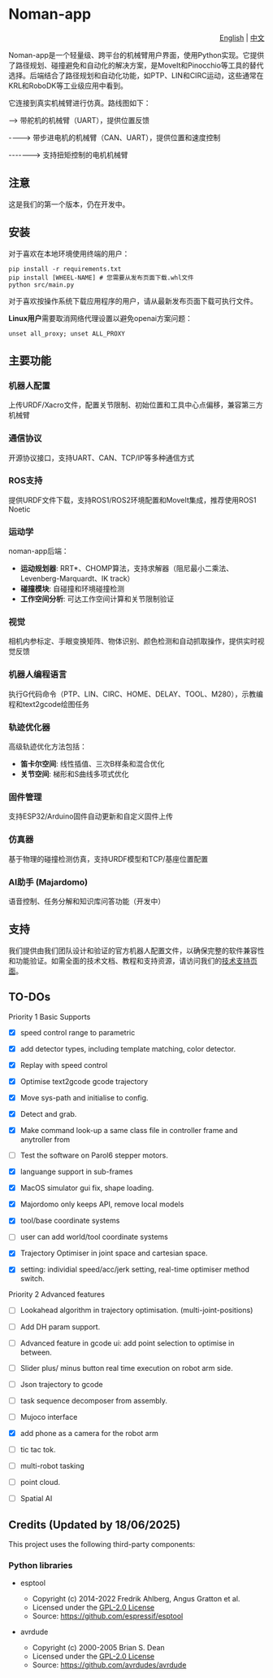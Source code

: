 # Noman-app

<div align="right">

[English](README.md) | [中文](README.zh-CN.md)

</div>

Noman-app是一个轻量级、跨平台的机械臂用户界面，使用Python实现。它提供了路径规划、碰撞避免和自动化的解决方案，是MoveIt和Pinocchio等工具的替代选择。后端结合了路径规划和自动化功能，如PTP、LIN和CIRC运动，这些通常在KRL和RoboDK等工业级应用中看到。

它连接到真实机械臂进行仿真。路线图如下：

--> 带舵机的机械臂（UART），提供位置反馈

----> 带步进电机的机械臂（CAN、UART），提供位置和速度控制

-------> 支持扭矩控制的电机机械臂


## 注意
这是我们的第一个版本，仍在开发中。

## 安装

对于喜欢在本地环境使用终端的用户：

```
pip install -r requirements.txt
pip install [WHEEL-NAME] # 您需要从发布页面下载.whl文件
python src/main.py
```

对于喜欢按操作系统下载应用程序的用户，请从最新发布页面下载可执行文件。

**Linux用户**需要取消网络代理设置以避免openai方案问题：

```
unset all_proxy; unset ALL_PROXY
```

## 主要功能

### 机器人配置
上传URDF/Xacro文件，配置关节限制、初始位置和工具中心点偏移，兼容第三方机械臂

### 通信协议
开源协议接口，支持UART、CAN、TCP/IP等多种通信方式

### ROS支持
提供URDF文件下载，支持ROS1/ROS2环境配置和MoveIt集成，推荐使用ROS1 Noetic

### 运动学
noman-app后端：
- **运动规划器**: RRT*、CHOMP算法，支持求解器（阻尼最小二乘法、Levenberg-Marquardt、IK track）
- **碰撞模块**: 自碰撞和环境碰撞检测
- **工作空间分析**: 可达工作空间计算和关节限制验证

### 视觉
相机内参标定、手眼变换矩阵、物体识别、颜色检测和自动抓取操作，提供实时视觉反馈

### 机器人编程语言
执行G代码命令（PTP、LIN、CIRC、HOME、DELAY、TOOL、M280），示教编程和text2gcode绘图任务

### 轨迹优化器
高级轨迹优化方法包括：
- **笛卡尔空间**: 线性插值、三次B样条和混合优化
- **关节空间**: 梯形和S曲线多项式优化

### 固件管理
支持ESP32/Arduino固件自动更新和自定义固件上传

### 仿真器
基于物理的碰撞检测仿真，支持URDF模型和TCP/基座位置配置

### AI助手 (Majardomo)
语音控制、任务分解和知识库问答功能（开发中）

## 支持

我们提供由我们团队设计和验证的官方机器人配置文件，以确保完整的软件兼容性和功能验证。如需全面的技术文档、教程和支持资源，请访问我们的[技术支持页面](https://nomanrobotics.com/techsupport/)。

## TO-DOs
Priority 1 Basic Supports

- [x] speed control range to parametric
- [x] add detector types, including template matching, color detector.
- [x] Replay with speed control
- [x] Optimise text2gcode gcode trajectory
- [X] Move sys-path and initialise to config.
- [x] Detect and grab.
- [x] Make command look-up a same class file in controller frame and anytroller from
- [ ] Test the software on Parol6 stepper motors.
- [x] languange support in sub-frames
- [x] MacOS simulator gui fix, shape loading.
- [x] Majordomo only keeps API, remove local models
- [x] tool/base coordinate systems
- [ ] user can add world/tool coordinate systems
- [x] Trajectory Optimiser in joint space and cartesian space.
- [x] setting: individial speed/acc/jerk setting, real-time optimiser method switch.


Priority 2 Advanced features

- [ ] Lookahead algorithm in trajectory optimisation. (multi-joint-positions)
- [ ] Add DH param support.
- [ ] Advanced feature in gcode ui: add point selection to optimise in between.
- [ ] Slider plus/ minus button real time execution on robot arm side.
- [ ] Json trajectory to gcode
- [ ] task sequence decomposer from assembly.
- [ ] Mujoco interface
- [x] add phone as a camera for the robot arm
- [ ] tic tac tok.
- [ ] multi-robot tasking
- [ ] point cloud.
- [ ] Spatial AI



## Credits (Updated by 18/06/2025)

This project uses the following third-party components:

### Python libraries

- esptool
  - Copyright (c) 2014-2022 Fredrik Ahlberg, Angus Gratton et al.
  - Licensed under the [GPL-2.0 License](https://www.gnu.org/licenses/old-licenses/gpl-2.0.en.html)
  - Source: https://github.com/espressif/esptool

- avrdude
  - Copyright (c) 2000-2005 Brian S. Dean
  - Licensed under the [GPL-2.0 License](https://www.gnu.org/licenses/old-licenses/gpl-2.0.en.html)
  - Source: https://github.com/avrdudes/avrdude
